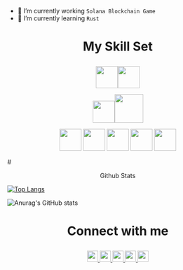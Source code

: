   
- 🔭 I’m currently working `Solana Blockchain Game`
- 🌱 I’m currently learning `Rust`


# <p align="center"> My Skill Set </p>

<p align="center">
<img src="https://user-images.githubusercontent.com/53188622/154054635-cf9c66d2-953e-4bbd-9285-65c01798c31c.png" width="50" ><img src="https://user-images.githubusercontent.com/53188622/154054696-141e4bf9-789b-4052-af01-dc245d8bcb35.png" width="50" >
</p>
<p align="center">
<img src="https://user-images.githubusercontent.com/53188622/154055390-a9b9093d-6448-4737-b088-fd4a987dc697.png" width="50" ><img src="https://user-images.githubusercontent.com/53188622/154055622-54d25731-a21f-4e13-a0fb-ea167d571822.png" width="65" >
</p>
<p align="center">
<img src="https://user-images.githubusercontent.com/53188622/154057106-4ebe0e1b-e969-48d4-8657-b9dd2116c228.png" width="50">   <img src="https://user-images.githubusercontent.com/53188622/154057202-50da70bf-f2e7-4e32-bf29-3ad895177a81.png" width="50">   <img src="https://user-images.githubusercontent.com/53188622/154057288-706e0a19-5b9d-4a7c-b45f-7b57921f3afe.png" width="50">   <img src="https://user-images.githubusercontent.com/53188622/154057309-8a944eef-ac81-4180-8101-64ce3f119298.png" width="50">   <img src="https://user-images.githubusercontent.com/53188622/154057331-54774248-bc5a-42ab-b875-f17920974bce.png" width="50">
<!--<img src="https://user-images.githubusercontent.com/53188622/154057353-700a3cb7-88f7-4ecd-a237-9a0bed41e4b8.png" width="50">-->
</p>

#<p align="center"> Github Stats </p>
  
[![Top Langs](https://github-readme-stats.vercel.app/api/top-langs/?username=samadi307&layout=compact&theme=dark)](https://github.com/anuraghazra/github-readme-stats)

![Anurag's GitHub stats](https://github-readme-stats.vercel.app/api?username=samadi307&show_icons=true&theme=dark)


# <p align="center"> Connect with me </p>

<p align="center">
  <a href="https://github.com/samadi307">
  <img height="25" src="https://user-images.githubusercontent.com/53188622/154062086-77e07b4a-5b41-4dff-8565-ccee9e3fcab2.png">
  </a>
   <a href="https://facebook.com/samadi307">
  <img height="25" src="https://user-images.githubusercontent.com/53188622/154062779-22a41925-7a29-4048-9dcb-93fad694f9d9.png">
  </a>
   <a href="https://twitter.com/samadi_307">
  <img height="25" src="https://user-images.githubusercontent.com/53188622/154063092-53e3d4f8-9d9d-47ad-bb05-8f2b76de4105.png">
  </a>
   <a href="https://www.instagram.com/samadi307">
  <img height="25" src="https://user-images.githubusercontent.com/53188622/154063196-5e96d3f2-6aa8-4839-85e7-3f645b4eaf0f.png">
  </a>
   <a href="https://www.linkedin.com/in/abdessamad-naoui-b348721b1/">
  <img height="25" src="https://user-images.githubusercontent.com/53188622/154063367-c82d36ed-d15b-41ff-b151-8167b6fc4831.png">
  </a>
</p>
